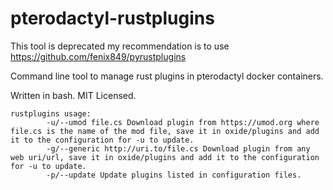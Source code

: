 # pterodactyl-rustplugins

This tool is deprecated my recommendation is to use https://github.com/fenix849/pyrustplugins

Command line tool to manage rust plugins in pterodactyl docker containers.

Written in bash. MIT Licensed.

    rustplugins usage:
            -u/--umod file.cs Download plugin from https://umod.org where file.cs is the name of the mod file, save it in oxide/plugins and add it to the configuration for -u to update.
            -g/--generic http://uri.to/file.cs Download plugin from any web uri/url, save it in oxide/plugins and add it to the configuration for -u to update.
            -p/--update Update plugins listed in configuration files.


